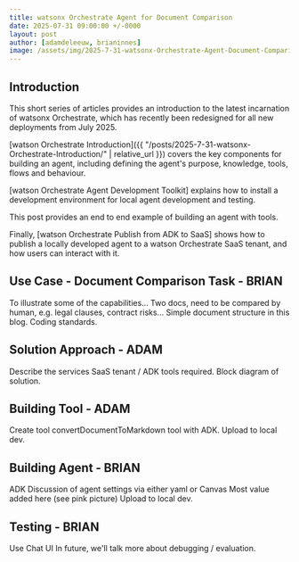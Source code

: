 ```yaml
---
title: watsonx Orchestrate Agent for Document Comparison
date: 2025-07-31 09:00:00 +/-0000
layout: post
author: [adamdeleeuw, brianinnes]
image: /assets/img/2025-7-31-watsonx-Orchestrate-Agent-Document-Comparison/watsonxassistant_lifecycle_1x1_16x9.jpeg
---
```


## Introduction

This short series of articles provides an introduction to the latest incarnation of watsonx Orchestrate, which has recently been redesigned for all new deployments from July 2025.



[watson Orchestrate Introduction]({{ "/posts/2025-7-31-watsonx-Orchestrate-Introduction/" | relative_url }}) covers the key components for building an agent, including defining the agent's purpose, knowledge, tools, flows and behaviour.

[watson Orchestrate Agent Development Toolkit] explains how to install a development environment for local agent development and testing.

This post provides an end to end example of building an agent with tools.

Finally, [watson Orchestrate Publish from ADK to SaaS] shows how to publish a locally developed agent to a watson Orchestrate SaaS tenant, and how users can interact with it.


## Use Case - Document Comparison Task - BRIAN

To illustrate some of the capabilities...
Two docs, need to be compared by human, e.g. legal clauses, contract risks...
Simple document structure in this blog. Coding standards.

## Solution Approach - ADAM

Describe the services SaaS tenant / ADK tools required.
Block diagram of solution.

## Building Tool - ADAM

Create tool convertDocumentToMarkdown tool with ADK.
Upload to local dev.

## Building Agent - BRIAN

ADK
Discussion of agent settings via either yaml or Canvas
Most value added here (see pink picture)
Upload to local dev.

## Testing - BRIAN

Use Chat UI
In future, we'll talk more about debugging / evaluation.


